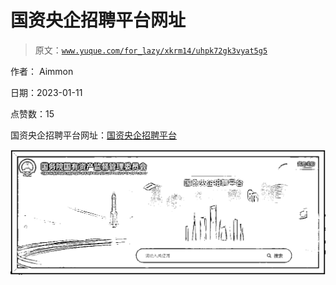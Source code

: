 # 国资央企招聘平台网址

> 原文：[`www.yuque.com/for_lazy/xkrm14/uhpk72gk3vyat5g5`](https://www.yuque.com/for_lazy/xkrm14/uhpk72gk3vyat5g5)

作者： Aimmon 

日期：2023-01-11 

点赞数：15 

国资央企招聘平台网址：[国资央企招聘平台](https://cujiuye.iguopin.com/) 

![](img/a8803b3e01cce90e4d4fb24f03a75132.png)  

